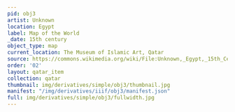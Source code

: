 ```yaml
---
pid: obj3
artist: Unknown
location: Egypt
label: Map of the World
_date: 15th century
object_type: map
current_location: The Museum of Islamic Art, Qatar
source: https://commons.wikimedia.org/wiki/File:Unknown,_Egypt,_15th_Century_-_Map_of_World_-_Google_Art_Project.jpg
order: '02'
layout: qatar_item
collection: qatar
thumbnail: img/derivatives/simple/obj3/thumbnail.jpg
manifest: "/img/derivatives/iiif/obj3/manifest.json"
full: img/derivatives/simple/obj3/fullwidth.jpg
---
```


